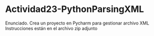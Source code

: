 # Actividad23-PythonParsingXML
Enunciado.
Crea un proyecto en Pycharm para gestionar archivo XML
Instrucciones están en el archivo zip adjunto
